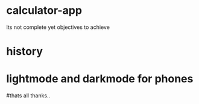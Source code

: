 # calculator-app
Its not complete yet
objectives to achieve
# history
# lightmode and darkmode for phones


#thats all thanks..
